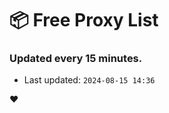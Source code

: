 # :package: Free Proxy List
### Updated every 15 minutes.

- Last updated: `2024-08-15 14:36`

:heart:
